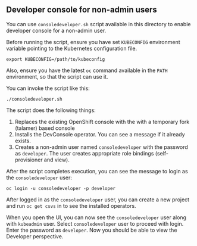 ## Developer console for non-admin users

You can use `consoledeveloper.sh` script available in this directory
to enable developer console for a non-admin user.

Before running the script, ensure you have set `KUBECONFIG`
environment variable pointing to the Kubernetes configuration file.

    export KUBECONFIG=/path/to/kubeconfig

Also, ensure you have the latest `oc` command available in the `PATH`
environment, so that the script can use it.

You can invoke the script like this:

    ./consoledeveloper.sh

The script does the following things:

1. Replaces the existing OpenShift console with the with a temporary
   fork (talamer) based console
2. Installs the DevConsole operator. You can see a message if it
   already exists.
3. Creates a non-admin user named `consoledeveloper` with the password
   as `developer`. The user creates appropriate role bindings
   (self-provisioner and view).

After the script completes execution, you can see the message to login
as the `consoledeveloper` user:

    oc login -u consoledeveloper -p developer

After logged in as the `consoledeveloper` user, you can create a new
project and run `oc get csvs` in to see the installed operators.

When you open the UI, you can now see the `consoledeveloper` user
along with `kubeadmin` user.  Select `consoledeveloper` user to
proceed with login.  Enter the password as `developer`.  Now you
should be able to view the Developer perspective.

